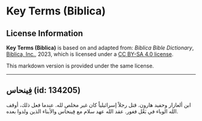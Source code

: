# Key Terms (Biblica)

## License Information

**Key Terms (Biblica)** is based on and adapted from: _Biblica Bible Dictionary_, [Biblica, Inc.](https://www.biblica.com/), 2023, which is licensed under a [CC BY-SA 4.0 license](https://creativecommons.org/licenses/by-sa/4.0/legalcode.en).

This markdown version is provided under the same license.



--------------------------------

## فِينحاس (id: 134205)

ابن ألعازار وحفيد هارون. قتل رجلاً إسرائيلياً كان غير مخلص لله. عندما فعل ذلك، أوقف الله الوباء في بَعْل فغور. عقد الله عهد سلام مع فِينحاس والأبناء الذين ولدوا بعده.


